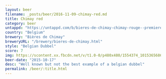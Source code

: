 ```yaml
---
layout: beer
filename: _posts/beer/2016-11-09-chimay-red.md
title: Chimay red
category: beer
untappd: "https://untappd.com/b/bieres-de-chimay-chimay-rouge--premiere-/4072"
country: "Belgium"
brewery: "Bières de Chimay"
breweryURL: "/brewery/bieres-de-chimay.html"
style: "Belgian Dubbel"
score: 7
img: https://scontent.xx.fbcdn.net/v/t1.0-0/p480x480/1554374_10153656866968745_899111329413653237_n.jpg?oh=4fdbd21c0eb5b152a03c54a51f52bb78&oe=5926147E
beer-date: "2015-10-17"
desc: "Well known but not the best example of a belgian dubbel"
permalink: /beer/:title.html
---
```

